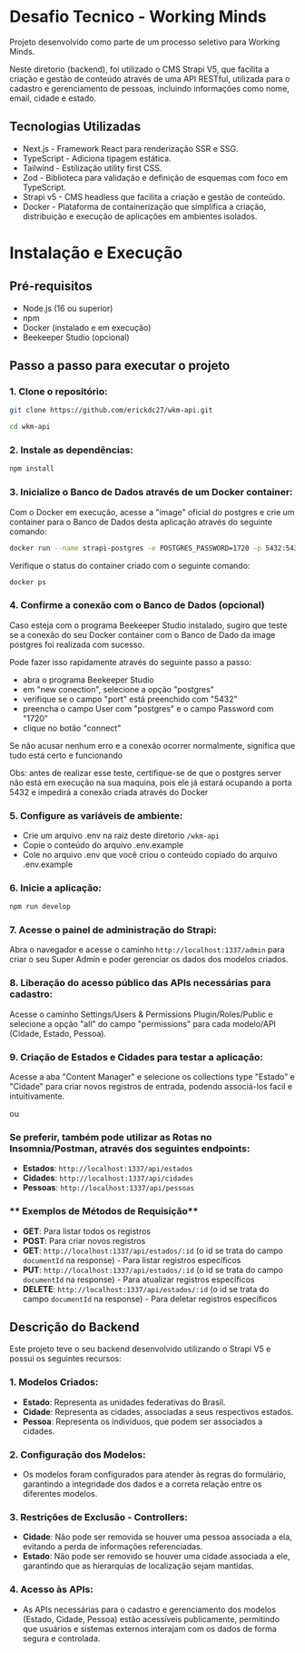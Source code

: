 # Desafio Tecnico - Working Minds

Projeto desenvolvido como parte de um processo seletivo para Working Minds.

Neste diretorio (backend), foi utilizado o CMS Strapi V5, que facilita a criação e gestão de conteúdo através de uma API RESTful, utilizada para o cadastro e gerenciamento de pessoas, incluindo informações como nome, email, cidade e estado.

## Tecnologias Utilizadas

- Next.js - Framework React para renderização SSR e SSG.
- TypeScript - Adiciona tipagem estática.
- Tailwind - Estilização utility first CSS.
- Zod - Biblioteca para validação e definição de esquemas com foco em TypeScript.
- Strapi v5 - CMS headless que facilita a criação e gestão de conteúdo.
- Docker - Plataforma de containerização que simplifica a criação, distribuição e execução de aplicações em ambientes isolados.

# Instalação e Execução

## Pré-requisitos

- Node.js (16 ou superior)
- npm
- Docker (instalado e em execução)
- Beekeeper Studio (opcional)

## Passo a passo para executar o projeto

### 1. Clone o repositório:
```bash
git clone https://github.com/erickdc27/wkm-api.git
```
```bash
cd wkm-api
```
### 2. Instale as dependências:
```bash
npm install
```
### 3. Inicialize o Banco de Dados através de um Docker container:
Com o Docker em execução, acesse a "image" oficial do postgres e crie um container para o Banco de Dados desta aplicação através do seguinte comando:
```bash
docker run --name strapi-postgres -e POSTGRES_PASSWORD=1720 -p 5432:5432 -d postgres
```
Verifique o status do container criado com o seguinte comando:
```bash
docker ps
```

### 4. Confirme a conexão com o Banco de Dados (opcional)
Caso esteja com o programa Beekeeper Studio instalado, sugiro que teste se a conexão do seu Docker container com o Banco de Dado da image postgres foi realizada com sucesso.

Pode fazer isso rapidamente através do seguinte passo a passo:
- abra o programa Beekeeper Studio
- em "new conection", selecione a opção "postgres"
- verifique se o campo "port" está preenchido com "5432"
- preencha o campo User com "postgres" e o campo Password com "1720"
- clique no botão "connect"

Se não acusar nenhum erro e a conexão ocorrer normalmente, significa que tudo está certo e funcionando

Obs: antes de realizar esse teste, certifique-se de que o postgres server não está em execução na sua maquina, pois ele já estará ocupando a porta 5432 e impedirá a conexão criada através do Docker

### 5. Configure as variáveis de ambiente:
- Crie um arquivo .env na raiz deste diretorio `/wkm-api`
- Copie o conteúdo do arquivo .env.example
- Cole no arquivo .env que você criou o conteúdo copiado do arquivo .env.example

### 6. Inicie a aplicação:
```bash
npm run develop
```
### 7. Acesse o painel de administração do Strapi:
Abra o navegador e acesse o caminho `http://localhost:1337/admin` para criar o seu Super Admin e poder gerenciar os dados dos modelos criados.

### 8. Liberação do acesso público das APIs necessárias para cadastro:
Acesse o caminho Settings/Users & Permissions Plugin/Roles/Public e selecione a opção "all" do campo "permissions" para cada modelo/API (Cidade, Estado, Pessoa).

### 9. Criação de Estados e Cidades para testar a aplicação:
Acesse a aba "Content Manager" e selecione os collections type "Estado" e "Cidade" para criar novos registros de entrada, podendo associá-los facil e intuitivamente.

ou

### Se preferir, também pode utilizar as Rotas no Insomnia/Postman, através dos seguintes endpoints:

- **Estados**: `http://localhost:1337/api/estados`
- **Cidades**: `http://localhost:1337/api/cidades`
- **Pessoas**: `http://localhost:1337/api/pessoas`

### ** Exemplos de Métodos de Requisição**

- **GET**: Para listar todos os registros
- **POST**: Para criar novos registros
- **GET**: `http://localhost:1337/api/estados/:id` (o id se trata do campo `documentId` na response) - Para listar registros específicos
- **PUT**: `http://localhost:1337/api/estados/:id` (o id se trata do campo `documentId` na response) - Para atualizar registros específicos
- **DELETE**: `http://localhost:1337/api/estados/:id` (o id se trata do campo `documentId` na response) - Para deletar registros específicos

## Descrição do Backend

Este projeto teve o seu backend desenvolvido utilizando o Strapi V5 e possui os seguintes recursos:

### 1. Modelos Criados:

   - **Estado**: Representa as unidades federativas do Brasil.
   - **Cidade**: Representa as cidades, associadas a seus respectivos estados.
   - **Pessoa**: Representa os indivíduos, que podem ser associados a cidades.

### 2. Configuração dos Modelos:

   - Os modelos foram configurados para atender às regras do formulário, garantindo a integridade dos dados e a correta relação entre os diferentes modelos.

### 3. Restrições de Exclusão - Controllers:

   - **Cidade**: Não pode ser removida se houver uma pessoa associada a ela, evitando a perda de informações referenciadas.
   - **Estado**: Não pode ser removido se houver uma cidade associada a ele, garantindo que as hierarquias de localização sejam mantidas.

### 4. Acesso às APIs:
   - As APIs necessárias para o cadastro e gerenciamento dos modelos (Estado, Cidade, Pessoa) estão acessíveis publicamente, permitindo que usuários e sistemas externos interajam com os dados de forma segura e controlada.
